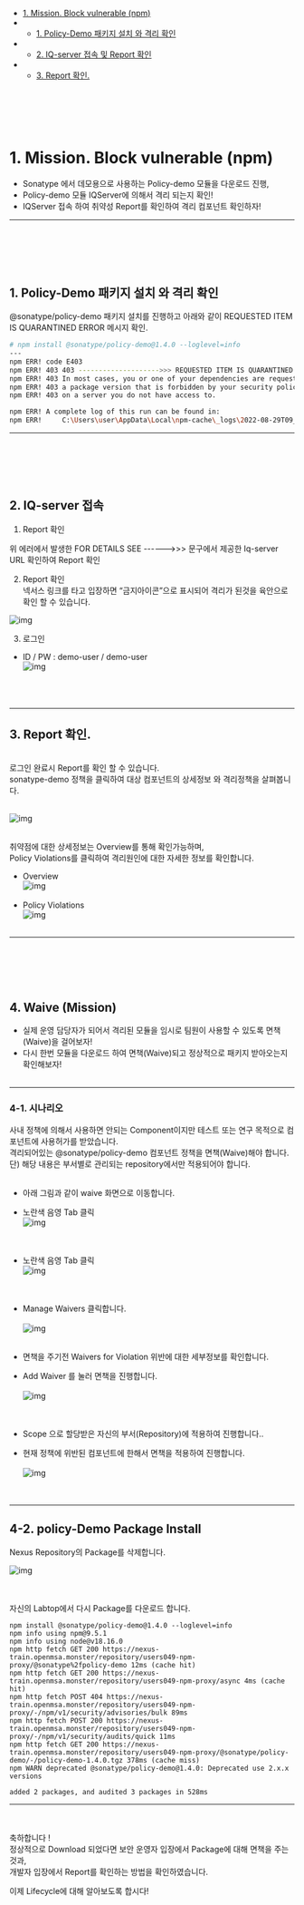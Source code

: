 *   [1\. Mission. Block vulnerable (npm)](#1.Mission.Blockvulnerable(npm))
*   *   [1\. Policy-Demo 패키지 설치 와 격리 확인](#1.Policy-Demo패키지설치와격리확인)
*   *   [2\. IQ-server 접속 및 Report 확인](#2-iq-server-접속-및-report-확인)
*   *   [3\. Report 확인.](#3-report-확인-및-mission-2-문제)

<br><br>
---
# 1. Mission. Block vulnerable (npm)
* Sonatype 에서 데모용으로 사용하는 Policy-demo 모듈을 다운로드 진행,
* Policy-demo 모듈 IQServer에 의해서 격리 되는지 확인! 
* IQServer 접속 하여 취약성 Report를 확인하여 격리 컴포넌트 확인하자! 
---
<br><br><br><br>
## 1. Policy-Demo 패키지 설치 와 격리 확인
@sonatype/policy-demo 패키지 설치를 진행하고 아래와 같이 
REQUESTED ITEM IS QUARANTINED ERROR 메시지 확인.

``` bash
# npm install @sonatype/policy-demo@1.4.0 --loglevel=info
---
npm ERR! code E403
npm ERR! 403 403 -------------------->>> REQUESTED ITEM IS QUARANTINED -------------------->>> FOR DETAILS SEE ------>>> http://iq-workshop.openmsa.cloud:8070/ui/links/repositories/quarantinedComponent/YWFkYmFiMGY0NzM0NDY3YmE4YzZjZDM3MjRkYTk4M2M <<<------ - GET https://nexus-workshop.openmsa.cloud:8443/repository/thomas-npm-proxy/@sonatype/policy-demo/-/policy-demo-1.4.0.tgz
npm ERR! 403 In most cases, you or one of your dependencies are requesting
npm ERR! 403 a package version that is forbidden by your security policy, or
npm ERR! 403 on a server you do not have access to.

npm ERR! A complete log of this run can be found in:
npm ERR!     C:\Users\user\AppData\Local\npm-cache\_logs\2022-08-29T09_20_14_868Z-debug-0.log
```
---
<br><br><br><br>
## 2. IQ-server 접속
1.  Report 확인 

위 에러에서 발생한 FOR DETAILS SEE ------>>>  문구에서 제공한 Iq-server URL 확인하여 Report 확인 


2. Report 확인 <br>
넥서스 링크를 타고 입장하면 “금지아이콘”으로 표시되어 격리가 된것을 육안으로 확인 할 수 있습니다.

![img](https://github.com/OSCKOREA-WORKSHOP/NEXUS-FIREWALL-202306/blob/master/img/nexus_report.png)

3. 로그인
* ID / PW : demo-user / demo-user <br>
![img](https://github.com/OSCKOREA-WORKSHOP/NEXUS-FIREWALL-202306/blob/master/img/iq-server-login.png)
<br><br><br><br>
---
## 3. Report 확인.
<br> 
로그인 완료시 Report를 확인 할 수 있습니다.<br>
sonatype-demo 정책을 클릭하여 대상 컴포넌트의 상세정보 와 격리정책을 살펴봅니다. <br><br>

![img](https://github.com/OSCKOREA-WORKSHOP/NEXUS-FIREWALL-202306/blob/master/img/Waive-1.png) <br><br>

취약점에 대한 상세정보는 Overview를 통해 확인가능하며,   
Policy Violations를 클릭하여 격리원인에 대한 자세한 정보를 확인합니다.
* Overview <br>
![img](https://github.com/OSCKOREA-WORKSHOP/NEXUS-FIREWALL-202306/blob/master/img/Waive_Overview.png) <br><br>
* Policy Violations <br>
![img](https://github.com/OSCKOREA-WORKSHOP/NEXUS-FIREWALL-202306/blob/master/img/Waive-2.png) <br><br>

---

<br><br><br><br>
## 4. Waive (Mission)
* 실제 운영 담당자가 되어서 격리된 모듈을 임시로 팀원이 사용할 수 있도록 면책(Waive)을 걸어보자!
* 다시 한번 모듈을 다운로드 하여 면책(Waive)되고 정상적으로 패키지 받아오는지 확인해보자!
<br><br>

---
### 4-1. 시나리오
사내 정책에 의해서 사용하면 안되는 Component이지만 테스트 또는 연구 목적으로 컴포넌트에 사용허가를 받았습니다. <br> 
격리되어있는 @sonatype/policy-demo 컴포넌트 정책을 면책(Waive)해야 합니다.<br>
단) 해당 내용은 부서별로 관리되는 repository에서만 적용되어야 합니다. 
<br>
<br>

* 아래 그림과 같이 waive 화면으로 이동합니다. <br>
* 노란색 음영 Tab 클릭 <br>
![img](https://github.com/OSCKOREA-WORKSHOP/NEXUS-FIREWALL-202306/blob/master/img/Waive-1.png) <br><br><br>

* 노란색 음영 Tab 클릭 <br>
![img](https://github.com/OSCKOREA-WORKSHOP/NEXUS-FIREWALL-202306/blob/master/img/Waive-2.png) <br><br><br>

* Manage Waivers 클릭합니다. <br><br>
![img](https://github.com/OSCKOREA-WORKSHOP/NEXUS-FIREWALL-202306/blob/master/img/Waive-3.png) <br><br>

* 면책을 주기전 Waivers for Violation 위반에 대한 세부정보를 확인합니다.
* Add Waiver 를 눌러 면책을 진행합니다. <br><br>
![img](https://github.com/OSCKOREA-WORKSHOP/NEXUS-FIREWALL-202306/blob/master/img/Waive-4.png) <br><br><br>

* Scope 으로 할당받은 자신의 부서(Repository)에 적용하여 진행합니다..
* 현재 정책에 위반된 컴포넌트에 한해서 면책을 적용하여 진행합니다.<br><br>
![img](https://github.com/OSCKOREA-WORKSHOP/NEXUS-FIREWALL-202306/blob/master/img/Waive-5.png) <br><br><br>


---

## 4-2. policy-Demo Package Install

Nexus Repository의 Package를 삭제합니다.

![img](https://github.com/OSCKOREA-WORKSHOP/NEXUS-FIREWALL-202306/blob/master/img/Nexus_sonatype-demo_delete.png) <br><br><br>

자신의 Labtop에서 다시 Package를 다운로드 합니다.

```
npm install @sonatype/policy-demo@1.4.0 --loglevel=info
npm info using npm@9.5.1
npm info using node@v18.16.0
npm http fetch GET 200 https://nexus-train.openmsa.monster/repository/users049-npm-proxy/@sonatype%2fpolicy-demo 12ms (cache hit)
npm http fetch GET 200 https://nexus-train.openmsa.monster/repository/users049-npm-proxy/async 4ms (cache hit)
npm http fetch POST 404 https://nexus-train.openmsa.monster/repository/users049-npm-proxy/-/npm/v1/security/advisories/bulk 89ms
npm http fetch POST 200 https://nexus-train.openmsa.monster/repository/users049-npm-proxy/-/npm/v1/security/audits/quick 11ms
npm http fetch GET 200 https://nexus-train.openmsa.monster/repository/users049-npm-proxy/@sonatype/policy-demo/-/policy-demo-1.4.0.tgz 378ms (cache miss)
npm WARN deprecated @sonatype/policy-demo@1.4.0: Deprecated use 2.x.x versions

added 2 packages, and audited 3 packages in 528ms
```

---
<br><br>
축하합니다 !<br> 
정상적으로 Download 되었다면 보안 운영자 입장에서 Package에 대해 면책을 주는것과,<br>
개발자 입장에서 Report를 확인하는 방법을 확인하였습니다.

이제 Lifecycle에 대해 알아보도록 합시다!


